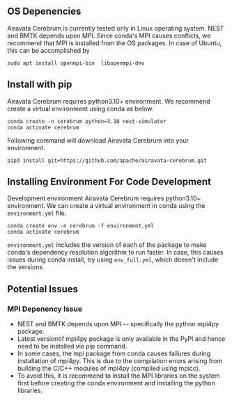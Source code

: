 ## OS Depenencies

Airavata Cerebrum is currently tested only in Linux operating system.
NEST and BMTK depends upon MPI. Since conda's MPI causes conflicts, we recommend 
that MPI is installed from the OS packages.
In case of Ubuntu, this can be accomplished by
```
sudo apt install openmpi-bin  libopenmpi-dev
```

## Install with pip

Airavata Cerebrum requires python3.10+ environment. 
We recommend create a virtual environment using conda as below:
```
conda create -n cerebrum python=3.10 nest-simulator
conda activate cerebrum
```

Following command will download Airavata Cerebrum into your environment. 
```
pip3 install git+https://github.com/apache/airavata-cerebrum.git
```

## Installing Environment For Code Development

Development environment Airavata Cerebrum requires python3.10+ environment. 
We can create a virtual environment in conda using the `environment.yml` file.
```
conda create env -n cerebrum -f environment.yml
conda activate cerebrum
```

`environment.yml` includes the version of each of the package to make conda's 
dependency resolution algorithm to run faster. In case, this causes issues
during conda install, try using `env_full.yml`, which doesn't include 
the versions 

## Potential Issues

### MPI Depenency Issue

- NEST and BMTK depends upon MPI -- specifically the python mpi4py package.
- Latest versionof mpi4py package is only available in the PyPI and hence need to be
  installed via pip command.
- In some cases, the mpi package from conda causes failures during installation
  of mpi4py. This is due to the compilation errors arising from building the 
  C/C++ modules of mpi4py (compiled using mpicc).
- To avoid this, it is recommend to install the MPI libraries on the system first
  before creating the conda environment and installing the python libraries.
